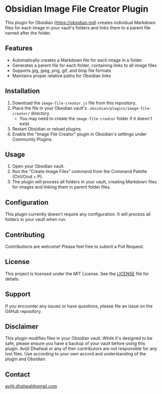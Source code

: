 # Obsidian Image File Creator Plugin

This plugin for Obsidian (https://obsidian.md) creates individual Markdown files for each image in your vault's folders and links them to a parent file named after the folder.

## Features

- Automatically creates a Markdown file for each image in a folder
- Generates a parent file for each folder, containing links to all image files
- Supports jpg, jpeg, png, gif, and bmp file formats
- Maintains proper relative paths for Obsidian links

## Installation

1. Download the `image-file-creator.js` file from this repository.
2. Place the file in your Obsidian vault's `.obsidian/plugins/image-file-creator/` directory.
   - You may need to create the `image-file-creator` folder if it doesn't exist.
3. Restart Obsidian or reload plugins.
4. Enable the "Image File Creator" plugin in Obsidian's settings under Community Plugins.

## Usage

1. Open your Obsidian vault.
2. Run the "Create Image Files" command from the Command Palette (Ctrl/Cmd + P).
3. The plugin will process all folders in your vault, creating Markdown files for images and linking them in parent folder files.

## Configuration

This plugin currently doesn't require any configuration. It will process all folders in your vault when run.

## Contributing

Contributions are welcome! Please feel free to submit a Pull Request.

## License

This project is licensed under the MIT License. See the [LICENSE](LICENSE) file for details.

## Support

If you encounter any issues or have questions, please file an issue on the GitHub repository.

## Disclaimer

This plugin modifies files in your Obsidian vault. While it's designed to be safe, please ensure you have a backup of your vault before using this plugin. Avijit Dhaliwal or any of ther contributors are not responsible for any lost files. Use according to your own accord and understanding of the plugin and Obsidian.

## Contact

avijit.dhaliwal@gmail.com